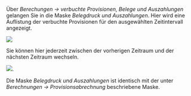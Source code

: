 Über *Berechungen → verbuchte Provisionen, Belege und Auszahlungen* gelangen Sie in die Maske *Belegdruck und Auszahlungen*. Hier wird eine Auflistung der verbuchte Provisionen für den ausgewählten Zeitintervall angezeigt.

![](http://xpecto.github.io/docs/img/img_1441107222772.png)

 Sie können hier jederzeit zwischen der vorherigen Zeitraum und der nächsten Zeitraum wechseln.

![](http://xpecto.github.io/docs/img/img_1441106666858.png).

Die Maske *Belegdruck und Auszahlungen* ist identisch mit der unter *Berechnungen → Provisionsabrechnung* beschriebene Maske.



